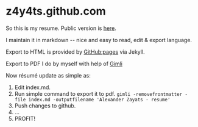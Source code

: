 z4y4ts.github.com
=================

So this is my resume. Public version is [here](http://z4y4ts.github.com/).

I maintain it in markdown -- nice and easy to read, edit & export language.

Export to HTML is provided by [GitHub:pages](https://pages.github.com/) via Jekyll.

Export to PDF I do by myself with help of [Gimli](https://github.com/walle/gimli)

Now résumé update as simple as:

1. Edit index.md.
2. Run simple command to export it to pdf. ```gimli -removefrontmatter -file index.md -outputfilename 'Alexander Zayats - resume'```
3. Push changes to github.
4. ...
5. PROFIT!
